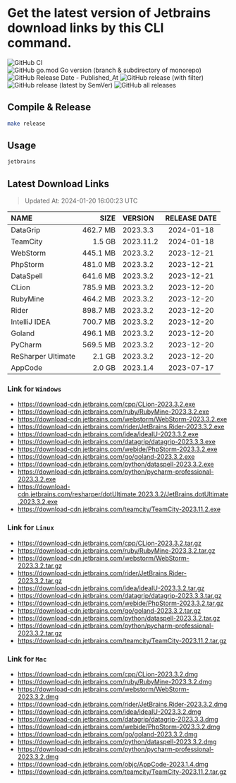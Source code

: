 # Get the latest version of Jetbrains download links by this CLI command.

![GitHub CI](https://github.com/designinlife/jetbrains/actions/workflows/ci.yml/badge.svg)
![GitHub go.mod Go version (branch & subdirectory of monorepo)](https://img.shields.io/github/go-mod/go-version/designinlife/jetbrains/master)
![GitHub Release Date - Published_At](https://img.shields.io/github/release-date/designinlife/jetbrains)
![GitHub release (with filter)](https://img.shields.io/github/v/release/designinlife/jetbrains)
![GitHub release (latest by SemVer)](https://img.shields.io/github/downloads/designinlife/jetbrains/v1.1.10/total)
![GitHub all releases](https://img.shields.io/github/downloads/designinlife/jetbrains/total)

## Compile & Release

```bash
make release
```

## Usage

```bash
jetbrains
```

## Latest Download Links

> Updated At: 2024-01-20 16:00:23 UTC

| NAME | SIZE | VERSION | RELEASE DATE |
| :-- | --: | :-- | :--: |
| DataGrip | 462.7 MB | 2023.3.3 | 2024-01-18 |
| TeamCity | 1.5 GB | 2023.11.2 | 2024-01-18 |
| WebStorm | 445.1 MB | 2023.3.2 | 2023-12-21 |
| PhpStorm | 481.0 MB | 2023.3.2 | 2023-12-21 |
| DataSpell | 641.6 MB | 2023.3.2 | 2023-12-21 |
| CLion | 785.9 MB | 2023.3.2 | 2023-12-20 |
| RubyMine | 464.2 MB | 2023.3.2 | 2023-12-20 |
| Rider | 898.7 MB | 2023.3.2 | 2023-12-20 |
| IntelliJ IDEA | 700.7 MB | 2023.3.2 | 2023-12-20 |
| Goland | 496.1 MB | 2023.3.2 | 2023-12-20 |
| PyCharm | 569.5 MB | 2023.3.2 | 2023-12-20 |
| ReSharper Ultimate | 2.1 GB | 2023.3.2 | 2023-12-20 |
| AppCode | 2.0 GB | 2023.1.4 | 2023-07-17 |

### Link for `Windows`

* <https://download-cdn.jetbrains.com/cpp/CLion-2023.3.2.exe>
* <https://download-cdn.jetbrains.com/ruby/RubyMine-2023.3.2.exe>
* <https://download-cdn.jetbrains.com/webstorm/WebStorm-2023.3.2.exe>
* <https://download-cdn.jetbrains.com/rider/JetBrains.Rider-2023.3.2.exe>
* <https://download-cdn.jetbrains.com/idea/ideaIU-2023.3.2.exe>
* <https://download-cdn.jetbrains.com/datagrip/datagrip-2023.3.3.exe>
* <https://download-cdn.jetbrains.com/webide/PhpStorm-2023.3.2.exe>
* <https://download-cdn.jetbrains.com/go/goland-2023.3.2.exe>
* <https://download-cdn.jetbrains.com/python/dataspell-2023.3.2.exe>
* <https://download-cdn.jetbrains.com/python/pycharm-professional-2023.3.2.exe>
* <https://download-cdn.jetbrains.com/resharper/dotUltimate.2023.3.2/JetBrains.dotUltimate.2023.3.2.exe>
* <https://download-cdn.jetbrains.com/teamcity/TeamCity-2023.11.2.exe>

### Link for `Linux`

* <https://download-cdn.jetbrains.com/cpp/CLion-2023.3.2.tar.gz>
* <https://download-cdn.jetbrains.com/ruby/RubyMine-2023.3.2.tar.gz>
* <https://download-cdn.jetbrains.com/webstorm/WebStorm-2023.3.2.tar.gz>
* <https://download-cdn.jetbrains.com/rider/JetBrains.Rider-2023.3.2.tar.gz>
* <https://download-cdn.jetbrains.com/idea/ideaIU-2023.3.2.tar.gz>
* <https://download-cdn.jetbrains.com/datagrip/datagrip-2023.3.3.tar.gz>
* <https://download-cdn.jetbrains.com/webide/PhpStorm-2023.3.2.tar.gz>
* <https://download-cdn.jetbrains.com/go/goland-2023.3.2.tar.gz>
* <https://download-cdn.jetbrains.com/python/dataspell-2023.3.2.tar.gz>
* <https://download-cdn.jetbrains.com/python/pycharm-professional-2023.3.2.tar.gz>
* <https://download-cdn.jetbrains.com/teamcity/TeamCity-2023.11.2.tar.gz>

### Link for `Mac`

* <https://download-cdn.jetbrains.com/cpp/CLion-2023.3.2.dmg>
* <https://download-cdn.jetbrains.com/ruby/RubyMine-2023.3.2.dmg>
* <https://download-cdn.jetbrains.com/webstorm/WebStorm-2023.3.2.dmg>
* <https://download-cdn.jetbrains.com/rider/JetBrains.Rider-2023.3.2.dmg>
* <https://download-cdn.jetbrains.com/idea/ideaIU-2023.3.2.dmg>
* <https://download-cdn.jetbrains.com/datagrip/datagrip-2023.3.3.dmg>
* <https://download-cdn.jetbrains.com/webide/PhpStorm-2023.3.2.dmg>
* <https://download-cdn.jetbrains.com/go/goland-2023.3.2.dmg>
* <https://download-cdn.jetbrains.com/python/dataspell-2023.3.2.dmg>
* <https://download-cdn.jetbrains.com/python/pycharm-professional-2023.3.2.dmg>
* <https://download-cdn.jetbrains.com/objc/AppCode-2023.1.4.dmg>
* <https://download-cdn.jetbrains.com/teamcity/TeamCity-2023.11.2.tar.gz>
